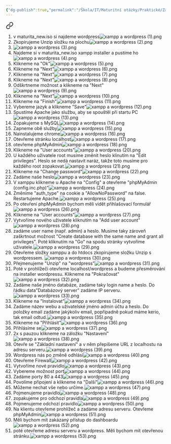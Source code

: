 ```yaml
---
{"dg-publish":true,"permalink":"/Škola/IT/Maturitní otázky/Praktické/Zabezpečení webového serveru/","created":"2024-03-18T20:54:54.835+01:00","updated":"2024-04-24T07:51:35.443+02:00"}
---
```



<div class="transclusion internal-embed is-loaded"><a class="markdown-embed-link" href="/skola/sposdk/prakticky/nakonfigurovani-weboveho-serveru/" aria-label="Open link"><svg xmlns="http://www.w3.org/2000/svg" width="24" height="24" viewBox="0 0 24 24" fill="none" stroke="currentColor" stroke-width="2" stroke-linecap="round" stroke-linejoin="round" class="svg-icon lucide-link"><path d="M10 13a5 5 0 0 0 7.54.54l3-3a5 5 0 0 0-7.07-7.07l-1.72 1.71"></path><path d="M14 11a5 5 0 0 0-7.54-.54l-3 3a5 5 0 0 0 7.07 7.07l1.71-1.71"></path></svg></a><div class="markdown-embed">




1. v maturita_new.iso si najdeme wordpress![xampp a wordpress (1).png](/img/user/%C5%A0kola/SPOSDK/Praktick%C3%BD/Screenshoty/Nakonfigurov%C3%A1n%C3%AD%20webov%C3%A9ho%20serveru/xampp%20a%20wordpress%20(1).png)
2. Zkopírujeme Unzip složku na plochu![xampp a wordpress (2).png](/img/user/%C5%A0kola/SPOSDK/Praktick%C3%BD/Screenshoty/Nakonfigurov%C3%A1n%C3%AD%20webov%C3%A9ho%20serveru/xampp%20a%20wordpress%20(2).png)
3. ![xampp a wordpress (3).png](/img/user/%C5%A0kola/SPOSDK/Praktick%C3%BD/Screenshoty/Nakonfigurov%C3%A1n%C3%AD%20webov%C3%A9ho%20serveru/xampp%20a%20wordpress%20(3).png)
4. Najdeme si v maturita_new.iso xampp installer a pustíme ho![xampp a wordpress (4).png](/img/user/%C5%A0kola/SPOSDK/Praktick%C3%BD/Screenshoty/Nakonfigurov%C3%A1n%C3%AD%20webov%C3%A9ho%20serveru/xampp%20a%20wordpress%20(4).png)
5. Klikneme na "Ok"![xampp a wordpress (5).png](/img/user/%C5%A0kola/SPOSDK/Praktick%C3%BD/Screenshoty/Nakonfigurov%C3%A1n%C3%AD%20webov%C3%A9ho%20serveru/xampp%20a%20wordpress%20(5).png)
6. Klikneme na "Next"![xampp a wordpress (6).png](/img/user/%C5%A0kola/SPOSDK/Praktick%C3%BD/Screenshoty/Nakonfigurov%C3%A1n%C3%AD%20webov%C3%A9ho%20serveru/xampp%20a%20wordpress%20(6).png)
7. Klikneme na "Next"![xampp a wordpress (7).png](/img/user/%C5%A0kola/SPOSDK/Praktick%C3%BD/Screenshoty/Nakonfigurov%C3%A1n%C3%AD%20webov%C3%A9ho%20serveru/xampp%20a%20wordpress%20(7).png)
8. Klikneme na "Next"![xampp a wordpress (8).png](/img/user/%C5%A0kola/SPOSDK/Praktick%C3%BD/Screenshoty/Nakonfigurov%C3%A1n%C3%AD%20webov%C3%A9ho%20serveru/xampp%20a%20wordpress%20(8).png)
9. Odškrtneme možnost a klikneme na "Next"![xampp a wordpress (9).png](/img/user/%C5%A0kola/SPOSDK/Praktick%C3%BD/Screenshoty/Nakonfigurov%C3%A1n%C3%AD%20webov%C3%A9ho%20serveru/xampp%20a%20wordpress%20(9).png)
10. Klikneme na "Next"![xampp a wordpress (10).png](/img/user/%C5%A0kola/SPOSDK/Praktick%C3%BD/Screenshoty/Nakonfigurov%C3%A1n%C3%AD%20webov%C3%A9ho%20serveru/xampp%20a%20wordpress%20(10).png)
11. Klikneme na "Finish"![xampp a wordpress (11).png](/img/user/%C5%A0kola/SPOSDK/Praktick%C3%BD/Screenshoty/Nakonfigurov%C3%A1n%C3%AD%20webov%C3%A9ho%20serveru/xampp%20a%20wordpress%20(11).png)
12. Vybereme jazyk a klikneme "Save"![xampp a wordpress (12).png](/img/user/%C5%A0kola/SPOSDK/Praktick%C3%BD/Screenshoty/Nakonfigurov%C3%A1n%C3%AD%20webov%C3%A9ho%20serveru/xampp%20a%20wordpress%20(12).png)
13. Spustíme Apache jako službu, aby se spouštěl při startu PC![xampp a wordpress (13).png](/img/user/%C5%A0kola/SPOSDK/Praktick%C3%BD/Screenshoty/Nakonfigurov%C3%A1n%C3%AD%20webov%C3%A9ho%20serveru/xampp%20a%20wordpress%20(13).png)
14. Zopakujeme s MySQL![xampp a wordpress (14).png](/img/user/%C5%A0kola/SPOSDK/Praktick%C3%BD/Screenshoty/Nakonfigurov%C3%A1n%C3%AD%20webov%C3%A9ho%20serveru/xampp%20a%20wordpress%20(14).png)
15. Zapneme obě služby![xampp a wordpress (15).png](/img/user/%C5%A0kola/SPOSDK/Praktick%C3%BD/Screenshoty/Nakonfigurov%C3%A1n%C3%AD%20webov%C3%A9ho%20serveru/xampp%20a%20wordpress%20(15).png)
16. Nainstalujeme chrome![xampp a wordpress (16).png](/img/user/%C5%A0kola/SPOSDK/Praktick%C3%BD/Screenshoty/Nakonfigurov%C3%A1n%C3%AD%20webov%C3%A9ho%20serveru/xampp%20a%20wordpress%20(16).png)
17. Otevřeme stránku localhost![xampp a wordpress (17).png](/img/user/%C5%A0kola/SPOSDK/Praktick%C3%BD/Screenshoty/Nakonfigurov%C3%A1n%C3%AD%20webov%C3%A9ho%20serveru/xampp%20a%20wordpress%20(17).png)
18. otevřeme phpMyAdmin![xampp a wordpress (18).png](/img/user/%C5%A0kola/SPOSDK/Praktick%C3%BD/Screenshoty/Nakonfigurov%C3%A1n%C3%AD%20webov%C3%A9ho%20serveru/xampp%20a%20wordpress%20(18).png)
20. Klikneme na "User accounts"![xampp a wordpress (20).png](/img/user/%C5%A0kola/SPOSDK/Praktick%C3%BD/Screenshoty/Nakonfigurov%C3%A1n%C3%AD%20webov%C3%A9ho%20serveru/xampp%20a%20wordpress%20(20).png)
21. U každého uživatele root musíme změnit heslo klinutím na "Edit privileges". Heslo se nedá nastavit naráz, takže toto musíme pro každého root zopakovat.![xampp a wordpress (21).png](/img/user/%C5%A0kola/SPOSDK/Praktick%C3%BD/Screenshoty/Nakonfigurov%C3%A1n%C3%AD%20webov%C3%A9ho%20serveru/xampp%20a%20wordpress%20(21).png)
22. Klikneme na "Change password"![xampp a wordpress (22).png](/img/user/%C5%A0kola/SPOSDK/Praktick%C3%BD/Screenshoty/Nakonfigurov%C3%A1n%C3%AD%20webov%C3%A9ho%20serveru/xampp%20a%20wordpress%20(22).png)
23. Zadáme naše heslo![xampp a wordpress (23).png](/img/user/%C5%A0kola/SPOSDK/Praktick%C3%BD/Screenshoty/Nakonfigurov%C3%A1n%C3%AD%20webov%C3%A9ho%20serveru/xampp%20a%20wordpress%20(23).png)
24. V xamppu klikneme u Apache na "Config" a otevřeme "phpMyAdmin (config.inc.php)"![xampp a wordpress (24).png](/img/user/%C5%A0kola/SPOSDK/Praktick%C3%BD/Screenshoty/Nakonfigurov%C3%A1n%C3%AD%20webov%C3%A9ho%20serveru/xampp%20a%20wordpress%20(24).png)
25. Změníme "auth_type" na cookie a "AllowNoPassword" na false. Restartujeme Apache.![xampp a wordpress (25).png](/img/user/%C5%A0kola/SPOSDK/Praktick%C3%BD/Screenshoty/Nakonfigurov%C3%A1n%C3%AD%20webov%C3%A9ho%20serveru/xampp%20a%20wordpress%20(25).png)
26. Po otevření phpMyAdmin bychom měli vidět přihlašovací formulář![xampp a wordpress (26).png](/img/user/%C5%A0kola/SPOSDK/Praktick%C3%BD/Screenshoty/Nakonfigurov%C3%A1n%C3%AD%20webov%C3%A9ho%20serveru/xampp%20a%20wordpress%20(26).png)
27. Klikneme na "User accounts"![xampp a wordpress (27).png](/img/user/%C5%A0kola/SPOSDK/Praktick%C3%BD/Screenshoty/Nakonfigurov%C3%A1n%C3%AD%20webov%C3%A9ho%20serveru/xampp%20a%20wordpress%20(27).png)
28. Vytvoříme nového uživatele kliknutím na "Add user account"![xampp a wordpress (28).png](/img/user/%C5%A0kola/SPOSDK/Praktick%C3%BD/Screenshoty/Nakonfigurov%C3%A1n%C3%AD%20webov%C3%A9ho%20serveru/xampp%20a%20wordpress%20(28).png)
29. zadáme user name (např. admin) a heslo. Musíme taky zároveň zaškrtnout možnost "Create database with the same name and grant all privileges". Poté kliknutím na "Go" na spodu stránky vytvoříme uživatele.![xampp a wordpress (29).png](/img/user/%C5%A0kola/SPOSDK/Praktick%C3%BD/Screenshoty/Nakonfigurov%C3%A1n%C3%AD%20webov%C3%A9ho%20serveru/xampp%20a%20wordpress%20(29).png)
30. Otevřeme složky xamppu a do htdocs zkopírujeme složku Unzip s wordpressem. ![xampp a wordpress (30).png](/img/user/%C5%A0kola/SPOSDK/Praktick%C3%BD/Screenshoty/Nakonfigurov%C3%A1n%C3%AD%20webov%C3%A9ho%20serveru/xampp%20a%20wordpress%20(30).png)
31. Přejmenujeme "Unzip" na "wordpress"![xampp a wordpress (31).png](/img/user/%C5%A0kola/SPOSDK/Praktick%C3%BD/Screenshoty/Nakonfigurov%C3%A1n%C3%AD%20webov%C3%A9ho%20serveru/xampp%20a%20wordpress%20(31).png)
32. Poté v prohlížeči otevřeme localhost/wordpress a budeme přesměrování na installer wordpressu. Klikneme na "Pokračovat"![xampp a wordpress (32).png](/img/user/%C5%A0kola/SPOSDK/Praktick%C3%BD/Screenshoty/Nakonfigurov%C3%A1n%C3%AD%20webov%C3%A9ho%20serveru/xampp%20a%20wordpress%20(32).png)
33. Zadáme naše jméno databáze, zadáme taky login name a heslo. Do řádku data"Databázový server" zadáme IP serveru.![xampp a wordpress (33).png](/img/user/%C5%A0kola/SPOSDK/Praktick%C3%BD/Screenshoty/Nakonfigurov%C3%A1n%C3%AD%20webov%C3%A9ho%20serveru/xampp%20a%20wordpress%20(33).png)
34. Klikneme na "Instalovat"![xampp a wordpress (34).png](/img/user/%C5%A0kola/SPOSDK/Praktick%C3%BD/Screenshoty/Nakonfigurov%C3%A1n%C3%AD%20webov%C3%A9ho%20serveru/xampp%20a%20wordpress%20(34).png)
35. Zadáme název webu a uživatelské jméno admin účtu a heslo. Do položky email zadáme jakýkoliv email, popřípadně pokud máme kerio, tak email odtud.![xampp a wordpress (35).png](/img/user/%C5%A0kola/SPOSDK/Praktick%C3%BD/Screenshoty/Nakonfigurov%C3%A1n%C3%AD%20webov%C3%A9ho%20serveru/xampp%20a%20wordpress%20(35).png)
36. Klikneme na "Přihlásit"![xampp a wordpress (36).png](/img/user/%C5%A0kola/SPOSDK/Praktick%C3%BD/Screenshoty/Nakonfigurov%C3%A1n%C3%AD%20webov%C3%A9ho%20serveru/xampp%20a%20wordpress%20(36).png)
37. Přihlásíme se![xampp a wordpress (37).png](/img/user/%C5%A0kola/SPOSDK/Praktick%C3%BD/Screenshoty/Nakonfigurov%C3%A1n%C3%AD%20webov%C3%A9ho%20serveru/xampp%20a%20wordpress%20(37).png)
38. 2x s pauzou klikneme na záložku "Nastavení"![xampp a wordpress (38).png](/img/user/%C5%A0kola/SPOSDK/Praktick%C3%BD/Screenshoty/Nakonfigurov%C3%A1n%C3%AD%20webov%C3%A9ho%20serveru/xampp%20a%20wordpress%20(38).png)
39. Otevře se "Základní nastavení" a v něm přepíšeme URL z localhostu na adresu serveru.![xampp a wordpress (39).png](/img/user/%C5%A0kola/SPOSDK/Praktick%C3%BD/Screenshoty/Nakonfigurov%C3%A1n%C3%AD%20webov%C3%A9ho%20serveru/xampp%20a%20wordpress%20(39).png)
40. Wordpress nás po změně odhlásí![xampp a wordpress (40).png](/img/user/%C5%A0kola/SPOSDK/Praktick%C3%BD/Screenshoty/Nakonfigurov%C3%A1n%C3%AD%20webov%C3%A9ho%20serveru/xampp%20a%20wordpress%20(40).png)
42. Otevřeme Firewall![xampp a wordpress (42).png](/img/user/%C5%A0kola/SPOSDK/Praktick%C3%BD/Screenshoty/Nakonfigurov%C3%A1n%C3%AD%20webov%C3%A9ho%20serveru/xampp%20a%20wordpress%20(42).png)
43. Vytvoříme nové pravidlo![xampp a wordpress (43).png](/img/user/%C5%A0kola/SPOSDK/Praktick%C3%BD/Screenshoty/Nakonfigurov%C3%A1n%C3%AD%20webov%C3%A9ho%20serveru/xampp%20a%20wordpress%20(43).png)
44. Vybereme možnost port![xampp a wordpress (44).png](/img/user/%C5%A0kola/SPOSDK/Praktick%C3%BD/Screenshoty/Nakonfigurov%C3%A1n%C3%AD%20webov%C3%A9ho%20serveru/xampp%20a%20wordpress%20(44).png)
45. Zadáme porty 80 a 443![xampp a wordpress (45).png](/img/user/%C5%A0kola/SPOSDK/Praktick%C3%BD/Screenshoty/Nakonfigurov%C3%A1n%C3%AD%20webov%C3%A9ho%20serveru/xampp%20a%20wordpress%20(45).png)
46. Povolíme připojení a klikneme na "Další"![xampp a wordpress (46).png](/img/user/%C5%A0kola/SPOSDK/Praktick%C3%BD/Screenshoty/Nakonfigurov%C3%A1n%C3%AD%20webov%C3%A9ho%20serveru/xampp%20a%20wordpress%20(46).png)
47. Můžeme nechat vše nebo určíme.![xampp a wordpress (47).png](/img/user/%C5%A0kola/SPOSDK/Praktick%C3%BD/Screenshoty/Nakonfigurov%C3%A1n%C3%AD%20webov%C3%A9ho%20serveru/xampp%20a%20wordpress%20(47).png)
48. Pojmenujeme pravidlo![xampp a wordpress (48).png](/img/user/%C5%A0kola/SPOSDK/Praktick%C3%BD/Screenshoty/Nakonfigurov%C3%A1n%C3%AD%20webov%C3%A9ho%20serveru/xampp%20a%20wordpress%20(48).png)
49. zopakujeme pro odchozí pravidla![xampp a wordpress (49).png](/img/user/%C5%A0kola/SPOSDK/Praktick%C3%BD/Screenshoty/Nakonfigurov%C3%A1n%C3%AD%20webov%C3%A9ho%20serveru/xampp%20a%20wordpress%20(49).png)
50. Pojmenujeme odchozí pravidlo![xampp a wordpress (50).png](/img/user/%C5%A0kola/SPOSDK/Praktick%C3%BD/Screenshoty/Nakonfigurov%C3%A1n%C3%AD%20webov%C3%A9ho%20serveru/xampp%20a%20wordpress%20(50).png)
51. Na klientu otevřeme prohlížeč a zadáme adresu serveru. Otevřeme phpMyAdmin![xampp a wordpress (51).png](/img/user/%C5%A0kola/SPOSDK/Praktick%C3%BD/Screenshoty/Nakonfigurov%C3%A1n%C3%AD%20webov%C3%A9ho%20serveru/xampp%20a%20wordpress%20(51).png)
52. Měli bychom mít zakázaný přístup do dashboardu![xampp a wordpress (52).png](/img/user/%C5%A0kola/SPOSDK/Praktick%C3%BD/Screenshoty/Nakonfigurov%C3%A1n%C3%AD%20webov%C3%A9ho%20serveru/xampp%20a%20wordpress%20(52).png)
53. poté otevřeme adresu serveru a wordpress. Měli bychom mít otevřenou stránku.![xampp a wordpress (53).png](/img/user/%C5%A0kola/SPOSDK/Praktick%C3%BD/Screenshoty/Nakonfigurov%C3%A1n%C3%AD%20webov%C3%A9ho%20serveru/xampp%20a%20wordpress%20(53).png)

</div></div>
